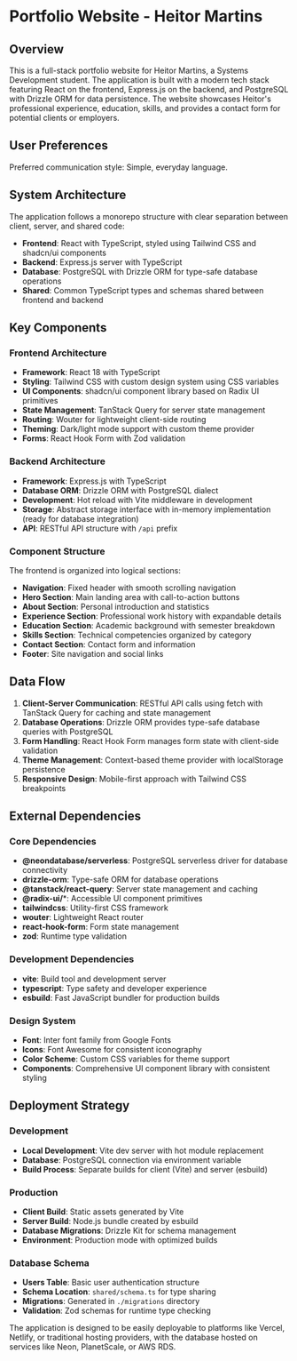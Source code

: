 # Portfolio Website - Heitor Martins

## Overview

This is a full-stack portfolio website for Heitor Martins, a Systems Development student. The application is built with a modern tech stack featuring React on the frontend, Express.js on the backend, and PostgreSQL with Drizzle ORM for data persistence. The website showcases Heitor's professional experience, education, skills, and provides a contact form for potential clients or employers.

## User Preferences

Preferred communication style: Simple, everyday language.

## System Architecture

The application follows a monorepo structure with clear separation between client, server, and shared code:

- **Frontend**: React with TypeScript, styled using Tailwind CSS and shadcn/ui components
- **Backend**: Express.js server with TypeScript
- **Database**: PostgreSQL with Drizzle ORM for type-safe database operations
- **Shared**: Common TypeScript types and schemas shared between frontend and backend

## Key Components

### Frontend Architecture
- **Framework**: React 18 with TypeScript
- **Styling**: Tailwind CSS with custom design system using CSS variables
- **UI Components**: shadcn/ui component library based on Radix UI primitives
- **State Management**: TanStack Query for server state management
- **Routing**: Wouter for lightweight client-side routing
- **Theming**: Dark/light mode support with custom theme provider
- **Forms**: React Hook Form with Zod validation

### Backend Architecture
- **Framework**: Express.js with TypeScript
- **Database ORM**: Drizzle ORM with PostgreSQL dialect
- **Development**: Hot reload with Vite middleware in development
- **Storage**: Abstract storage interface with in-memory implementation (ready for database integration)
- **API**: RESTful API structure with `/api` prefix

### Component Structure
The frontend is organized into logical sections:
- **Navigation**: Fixed header with smooth scrolling navigation
- **Hero Section**: Main landing area with call-to-action buttons
- **About Section**: Personal introduction and statistics
- **Experience Section**: Professional work history with expandable details
- **Education Section**: Academic background with semester breakdown
- **Skills Section**: Technical competencies organized by category
- **Contact Section**: Contact form and information
- **Footer**: Site navigation and social links

## Data Flow

1. **Client-Server Communication**: RESTful API calls using fetch with TanStack Query for caching and state management
2. **Database Operations**: Drizzle ORM provides type-safe database queries with PostgreSQL
3. **Form Handling**: React Hook Form manages form state with client-side validation
4. **Theme Management**: Context-based theme provider with localStorage persistence
5. **Responsive Design**: Mobile-first approach with Tailwind CSS breakpoints

## External Dependencies

### Core Dependencies
- **@neondatabase/serverless**: PostgreSQL serverless driver for database connectivity
- **drizzle-orm**: Type-safe ORM for database operations
- **@tanstack/react-query**: Server state management and caching
- **@radix-ui/***: Accessible UI component primitives
- **tailwindcss**: Utility-first CSS framework
- **wouter**: Lightweight React router
- **react-hook-form**: Form state management
- **zod**: Runtime type validation

### Development Dependencies
- **vite**: Build tool and development server
- **typescript**: Type safety and developer experience
- **esbuild**: Fast JavaScript bundler for production builds

### Design System
- **Font**: Inter font family from Google Fonts
- **Icons**: Font Awesome for consistent iconography
- **Color Scheme**: Custom CSS variables for theme support
- **Components**: Comprehensive UI component library with consistent styling

## Deployment Strategy

### Development
- **Local Development**: Vite dev server with hot module replacement
- **Database**: PostgreSQL connection via environment variable
- **Build Process**: Separate builds for client (Vite) and server (esbuild)

### Production
- **Client Build**: Static assets generated by Vite
- **Server Build**: Node.js bundle created by esbuild
- **Database Migrations**: Drizzle Kit for schema management
- **Environment**: Production mode with optimized builds

### Database Schema
- **Users Table**: Basic user authentication structure
- **Schema Location**: `shared/schema.ts` for type sharing
- **Migrations**: Generated in `./migrations` directory
- **Validation**: Zod schemas for runtime type checking

The application is designed to be easily deployable to platforms like Vercel, Netlify, or traditional hosting providers, with the database hosted on services like Neon, PlanetScale, or AWS RDS.
